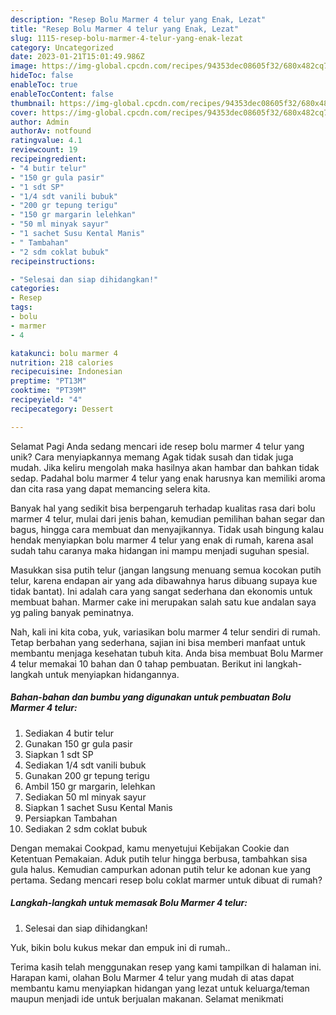 ```yaml
---
description: "Resep Bolu Marmer 4 telur yang Enak, Lezat"
title: "Resep Bolu Marmer 4 telur yang Enak, Lezat"
slug: 1115-resep-bolu-marmer-4-telur-yang-enak-lezat
category: Uncategorized
date: 2023-01-21T15:01:49.986Z
image: https://img-global.cpcdn.com/recipes/94353dec08605f32/680x482cq70/bolu-marmer-4-telur-foto-resep-utama.jpg
hideToc: false
enableToc: true
enableTocContent: false
thumbnail: https://img-global.cpcdn.com/recipes/94353dec08605f32/680x482cq70/bolu-marmer-4-telur-foto-resep-utama.jpg
cover: https://img-global.cpcdn.com/recipes/94353dec08605f32/680x482cq70/bolu-marmer-4-telur-foto-resep-utama.jpg
author: Admin
authorAv: notfound
ratingvalue: 4.1
reviewcount: 19
recipeingredient:
- "4 butir telur"
- "150 gr gula pasir"
- "1 sdt SP"
- "1/4 sdt vanili bubuk"
- "200 gr tepung terigu"
- "150 gr margarin lelehkan"
- "50 ml minyak sayur"
- "1 sachet Susu Kental Manis"
- " Tambahan"
- "2 sdm coklat bubuk"
recipeinstructions:

- "Selesai dan siap dihidangkan!"
categories:
- Resep
tags:
- bolu
- marmer
- 4

katakunci: bolu marmer 4 
nutrition: 218 calories
recipecuisine: Indonesian
preptime: "PT13M"
cooktime: "PT39M"
recipeyield: "4"
recipecategory: Dessert

---
```



Selamat Pagi Anda sedang mencari ide resep bolu marmer 4 telur yang unik? Cara menyiapkannya memang Agak tidak susah dan tidak juga mudah. Jika keliru mengolah maka hasilnya akan hambar dan bahkan tidak sedap. Padahal bolu marmer 4 telur yang enak harusnya kan memiliki aroma dan cita rasa yang dapat memancing selera kita.


Banyak hal yang sedikit bisa berpengaruh terhadap kualitas rasa dari bolu marmer 4 telur, mulai dari jenis bahan, kemudian pemilihan bahan segar dan bagus, hingga cara membuat dan menyajikannya. Tidak usah bingung kalau hendak menyiapkan bolu marmer 4 telur yang enak di rumah, karena asal sudah tahu caranya maka hidangan ini mampu menjadi suguhan spesial.

Masukkan sisa putih telur (jangan langsung menuang semua kocokan putih telur, karena endapan air yang ada dibawahnya harus dibuang supaya kue tidak bantat). Ini adalah cara yang sangat sederhana dan ekonomis untuk membuat bahan. Marmer cake ini merupakan salah satu kue andalan saya yg paling banyak peminatnya.


Nah, kali ini kita coba, yuk, variasikan bolu marmer 4 telur sendiri di rumah. Tetap berbahan yang sederhana, sajian ini bisa memberi manfaat untuk membantu menjaga kesehatan tubuh kita. Anda bisa membuat Bolu Marmer 4 telur memakai 10 bahan dan 0 tahap pembuatan. Berikut ini langkah-langkah untuk menyiapkan hidangannya.

<!--inarticleads1-->

##### Bahan-bahan dan bumbu yang digunakan untuk pembuatan Bolu Marmer 4 telur:

1. Sediakan 4 butir telur
1. Gunakan 150 gr gula pasir
1. Siapkan 1 sdt SP
1. Sediakan 1/4 sdt vanili bubuk
1. Gunakan 200 gr tepung terigu
1. Ambil 150 gr margarin, lelehkan
1. Sediakan 50 ml minyak sayur
1. Siapkan 1 sachet Susu Kental Manis
1. Persiapkan  Tambahan
1. Sediakan 2 sdm coklat bubuk


Dengan memakai Cookpad, kamu menyetujui Kebijakan Cookie dan Ketentuan Pemakaian. Aduk putih telur hingga berbusa, tambahkan sisa gula halus. Kemudian campurkan adonan putih telur ke adonan kue yang pertama. Sedang mencari resep bolu coklat marmer untuk dibuat di rumah? 

<!--inarticleads2-->

##### Langkah-langkah untuk memasak Bolu Marmer 4 telur:


1. Selesai dan siap dihidangkan!

Yuk, bikin bolu kukus mekar dan empuk ini di rumah.. 

Terima kasih telah menggunakan resep yang kami tampilkan di halaman ini. Harapan kami, olahan Bolu Marmer 4 telur yang mudah di atas dapat membantu kamu menyiapkan hidangan yang lezat untuk keluarga/teman maupun menjadi ide untuk berjualan makanan. Selamat menikmati
